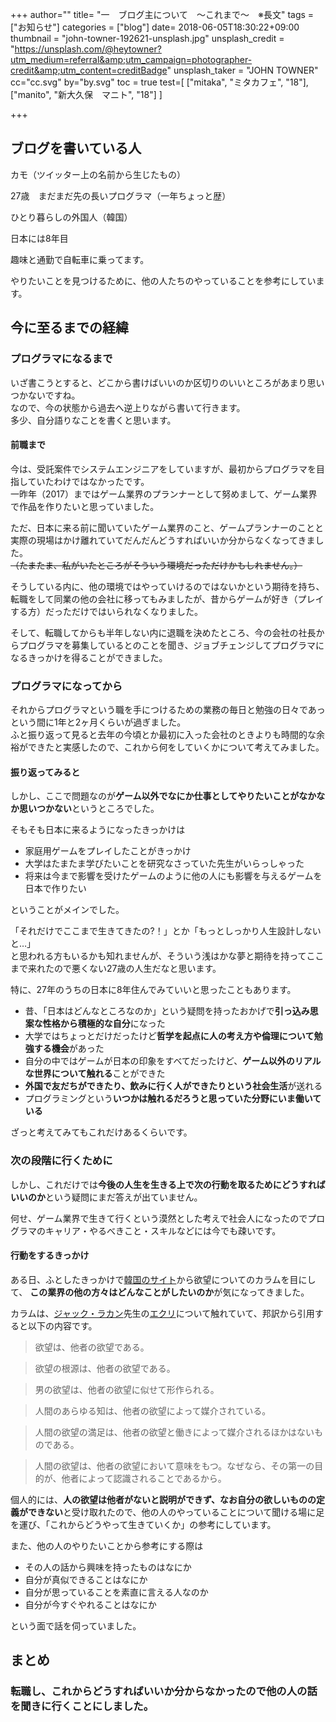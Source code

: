 +++
author=""
title= "一　ブログ主について　〜これまで〜　※長文"
tags = ["お知らせ"]
categories = ["blog"]
date= 2018-06-05T18:30:22+09:00
thumbnail = "john-towner-192621-unsplash.jpg"
unsplash_credit = "https://unsplash.com/@heytowner?utm_medium=referral&amp;utm_campaign=photographer-credit&amp;utm_content=creditBadge"
unsplash_taker = "JOHN TOWNER"
cc="cc.svg"
by="by.svg"
toc = true
test=[ ["mitaka", "ミタカフェ", "18"], ["manito", "新大久保　マニト", "18"] ]

+++

## ブログを書いている人
カモ（ツイッター上の名前から生じたもの）


27歳　まだまだ先の長いプログラマ（一年ちょっと歴）


ひとり暮らしの外国人（韓国）


日本には8年目


趣味と通勤で自転車に乗ってます。


やりたいことを見つけるために、他の人たちのやっていることを参考にしています。


<!-- {{% map id="mitaka" %}} -->

## 今に至るまでの経緯

### プログラマになるまで
いざ書こうとすると、どこから書けばいいのか区切りのいいところがあまり思いつかないですね。<br>
なので、今の状態から過去へ逆上りながら書いて行きます。<br>
多少、自分語りなことを書くと思います。


#### 前職まで
今は、受託案件でシステムエンジニアをしていますが、最初からプログラマを目指していたわけではなかったです。<br>
一昨年（2017）まではゲーム業界のプランナーとして努めまして、ゲーム業界で作品を作りたいと思っていました。<br>


ただ、日本に来る前に聞いていたゲーム業界のこと、ゲームプランナーのことと実際の現場はかけ離れていてだんだんどうすればいいか分からなくなってきました。<br>
<del>（たまたま、私がいたところがそういう環境だっただけかもしれません。）</del>


そうしている内に、他の環境ではやっていけるのではないかという期待を持ち、転職をして同業の他の会社に移ってもみましたが、昔からゲームが好き（プレイする方）だっただけではいられなくなりました。


そして、転職してからも半年しない内に退職を決めたところ、今の会社の社長からプログラマを募集しているとのことを聞き、ジョブチェンジしてプログラマになるきっかけを得ることができました。


### プログラマになってから
それからプログラマという職を手につけるための業務の毎日と勉強の日々であっという間に1年と2ヶ月くらいが過ぎました。<br>
ふと振り返って見ると去年の今頃とか最初に入った会社のときよりも時間的な余裕ができたと実感したので、これから何をしていくかについて考えてみました。

#### 振り返ってみると
しかし、ここで問題なのが<strong>ゲーム以外でなにか仕事としてやりたいことがなかなか思いつかない</strong>というところでした。<br>


そもそも日本に来るようになったきっかけは


- 家庭用ゲームをプレイしたことがきっかけ
- 大学はたまたま学びたいことを研究なさっていた先生がいらっしゃった
- 将来は今まで影響を受けたゲームのように他の人にも影響を与えるゲームを日本で作りたい


ということがメインでした。


「それだけでここまで生きてきたの?！」とか「もっとしっかり人生設計しないと…」<br>
と思われる方もいるかも知れませんが、そういう浅はかな夢と期待を持ってここまで来れたので悪くない27歳の人生だなと思います。


特に、27年のうちの日本に8年住んでみていいと思ったこともあります。


- 昔、「日本はどんなところなのか」という疑問を持ったおかげで<strong>引っ込み思案な性格から積極的な自分</strong>になった
- 大学ではちょっとだけだったけど<strong>哲学を起点に人の考え方や倫理について勉強する機会</strong>があった
- 自分の中ではゲームが日本の印象をすべてだったけど、<strong>ゲーム以外のリアルな世界について触れる</strong>ことができた
- <strong>外国で友だちができたり、飲みに行く人ができたりという社会生活</strong>が送れる
- プログラミングという<strong>いつかは触れるだろうと思っていた分野にいま働いている</strong>



ざっと考えてみてもこれだけあるくらいです。

### 次の段階に行くために

しかし、これだけでは<strong>今後の人生を生きる上で次の行動を取るためにどうすればいいのか</strong>という疑問にまだ答えが出ていません。

何せ、ゲーム業界で生きて行くという漠然とした考えで社会人になったのでプログラマのキャリア・やるべきこと・スキルなどには今でも疎いです。

#### 行動をするきっかけ
ある日、ふとしたきっかけで<a href="http://ppss.kr/archives/159046" target="_blank">韓国のサイト</a>から欲望についてのカラムを目にして、
<strong>この業界の他の方々はどんなことがしたいのか</strong>が気になってきました。
<aside>
カラムは、<a href="https://ja.wikipedia.org/wiki/%E3%82%B8%E3%83%A3%E3%83%83%E3%82%AF%E3%83%BB%E3%83%A9%E3%82%AB%E3%83%B3" target="_blank">ジャック・ラカン</a>先生の<a href="https://www.amazon.co.jp/%E3%82%A8%E3%82%AF%E3%83%AA-1-%E3%82%B8%E3%83%A3%E3%83%83%E3%82%AF%E3%83%BB%E3%83%A9%E3%82%AB%E3%83%B3/dp/4335650043" target="_blank">エクリ</a>について触れていて、邦訳から引用すると以下の内容です。

> 欲望は、他者の欲望である。

> 欲望の根源は、他者の欲望である。

> 男の欲望は、他者の欲望に似せて形作られる。

> 人間のあらゆる知は、他者の欲望によって媒介されている。

> 人間の欲望の満足は、他者の欲望と働きによって媒介されるほかはないものである。

> 人間の欲望は、他者の欲望において意味をもつ。なぜなら、その第一の目的が、他者によって認識されることであるから。

</aside>

個人的には、<strong>人の欲望は他者がないと説明ができず、なお自分の欲しいものの定義ができない</strong>と受け取れたので、他の人のやっていることについて聞ける場に足を運び、「これからどうやって生きていくか」の参考にしています。
<aside>
また、他の人のやりたいことから参考にする際は

- その人の話から興味を持ったものはなにか
- 自分が真似できることはなにか
- 自分が思っていることを素直に言える人なのか
- 自分が今すぐやれることはなにか

という面で話を伺っていました。
</aside>

<!-- {{% map id="manito" %}} -->

## まとめ

### 転職し、これからどうすればいいか分からなかったので他の人の話を聞きに行くことにしました。
